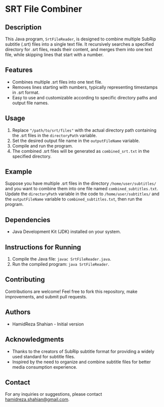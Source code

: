 # SRT File Combiner

## Description
This Java program, `SrtFileReader`, is designed to combine multiple SubRip subtitle (.srt) files into a single text file. It recursively searches a specified directory for .srt files, reads their content, and merges them into one text file, while skipping lines that start with a number.

## Features

- Combines multiple .srt files into one text file.
- Removes lines starting with numbers, typically representing timestamps in .srt format.
- Easy to use and customizable according to specific directory paths and output file names.

## Usage

1. Replace `"/path/to/srt/files"` with the actual directory path containing the .srt files in the `directoryPath` variable.
2. Set the desired output file name in the `outputFileName` variable.
3. Compile and run the program.
4. The combined .srt files will be generated as `combined_srt.txt` in the specified directory.

## Example

Suppose you have multiple .srt files in the directory `/home/user/subtitles/` and you want to combine them into one file named `combined_subtitles.txt`. Update the `directoryPath` variable in the code to `/home/user/subtitles/` and the `outputFileName` variable to `combined_subtitles.txt`, then run the program.

## Dependencies

- Java Development Kit (JDK) installed on your system.

## Instructions for Running

1. Compile the Java file: `javac SrtFileReader.java`.
2. Run the compiled program: `java SrtFileReader`.



## Contributing

Contributions are welcome! Feel free to fork this repository, make improvements, and submit pull requests.

## Authors

- HamidReza Shahian - Initial version

## Acknowledgments

- Thanks to the creators of SubRip subtitle format for providing a widely used standard for subtitle files.
- Inspired by the need to organize and combine subtitle files for better media consumption experience.

## Contact

For any inquiries or suggestions, please contact hamidreza.shahian@gmail.com.
